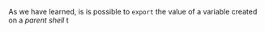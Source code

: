 As we have learned, is is possible to `export` the value of a variable created on a _parent shell_ t